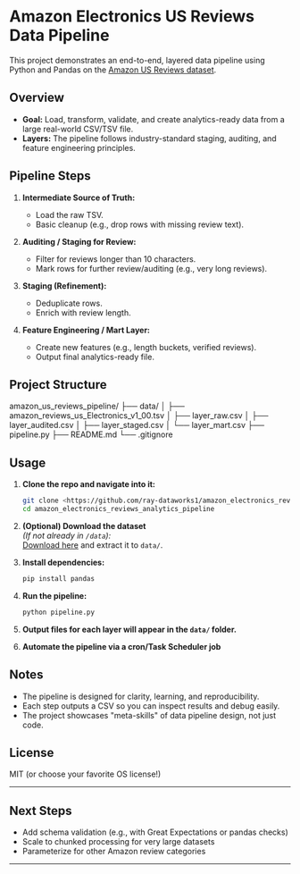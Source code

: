 
# Amazon Electronics US Reviews Data Pipeline

This project demonstrates an end-to-end, layered data pipeline using Python and Pandas on the [Amazon US Reviews dataset](https://s3.amazonaws.com/amazon-reviews-pds/tsv/index.txt).

## Overview

- **Goal:** Load, transform, validate, and create analytics-ready data from a large real-world CSV/TSV file.
- **Layers:** The pipeline follows industry-standard staging, auditing, and feature engineering principles.

## Pipeline Steps

1. **Intermediate Source of Truth:**  
   - Load the raw TSV.
   - Basic cleanup (e.g., drop rows with missing review text).

2. **Auditing / Staging for Review:**  
   - Filter for reviews longer than 10 characters.
   - Mark rows for further review/auditing (e.g., very long reviews).

3. **Staging (Refinement):**  
   - Deduplicate rows.
   - Enrich with review length.

4. **Feature Engineering / Mart Layer:**  
   - Create new features (e.g., length buckets, verified reviews).
   - Output final analytics-ready file.

## Project Structure

amazon_us_reviews_pipeline/
├── data/
│ ├── amazon_reviews_us_Electronics_v1_00.tsv
│ ├── layer_raw.csv
│ ├── layer_audited.csv
│ ├── layer_staged.csv
│ └── layer_mart.csv
├── pipeline.py
├── README.md
└── .gitignore

## Usage

1. **Clone the repo and navigate into it:**
    ```bash
    git clone <https://github.com/ray-dataworks1/amazon_electronics_reviews_analytics_pipeline.git
    cd amazon_electronics_reviews_analytics_pipeline
    ```

2. **(Optional) Download the dataset**  
   *(If not already in `/data`):*  
   [Download here](https://s3.amazonaws.com/amazon-reviews-pds/tsv/amazon_reviews_us_Electronics_v1_00.tsv.gz) and extract it to `data/`.

3. **Install dependencies:**
    ```bash
    pip install pandas
    ```

4. **Run the pipeline:**
    ```bash
    python pipeline.py
    ```

5. **Output files for each layer will appear in the `data/` folder.**


6. **Automate the pipeline via a cron/Task Scheduler job**

## Notes

- The pipeline is designed for clarity, learning, and reproducibility.
- Each step outputs a CSV so you can inspect results and debug easily.
- The project showcases "meta-skills" of data pipeline design, not just code.

## License

MIT (or choose your favorite OS license!)

---

## Next Steps

- Add schema validation (e.g., with Great Expectations or pandas checks)
- Scale to chunked processing for very large datasets
- Parameterize for other Amazon review categories

---
